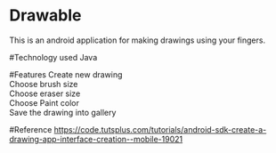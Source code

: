 # Drawable
This is an android application for making drawings using your fingers.

#Technology used
Java

#Features
Create new drawing<br />
Choose brush size<br>
Choose eraser size<br />
Choose Paint color<br />
Save the drawing into gallery<br />

#Reference
https://code.tutsplus.com/tutorials/android-sdk-create-a-drawing-app-interface-creation--mobile-19021
